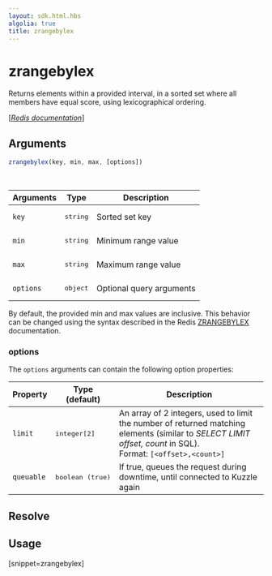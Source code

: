 ```yaml
---
layout: sdk.html.hbs
algolia: true
title: zrangebylex
---
```


# zrangebylex

Returns elements within a provided interval, in a sorted set where all members have equal score, using lexicographical ordering. 

[[_Redis documentation_]](https://redis.io/commands/zrangebylex)

## Arguments

```js
zrangebylex(key, min, max, [options])
```

<br/>

| Arguments    | Type    | Description |
|--------------|---------|-------------|
| `key` | <pre>string</pre> | Sorted set key |
| `min` | <pre>string</pre> | Minimum range value |
| `max` | <pre>string</pre> | Maximum range value |
| ``options`` | <pre>object</pre> | Optional query arguments |

By default, the provided min and max values are inclusive. This behavior can be changed using the syntax described in the Redis [ZRANGEBYLEX](https://redis.io/commands/zrangebylex#how-to-specify-intervals) documentation.

### options

The `options` arguments can contain the following option properties:

| Property   | Type (default)   | Description                       |
| ---------- | ------- | --------------------------------- |
| `limit` | <pre>integer[2]</pre> | An array of 2 integers, used to limit the number of returned matching elements (similar to _SELECT LIMIT offset, count_ in SQL).<br/>Format: `[<offset>,<count>]` |
| `queuable` | <pre>boolean (true)</pre> | If true, queues the request during downtime, until connected to Kuzzle again |

## Resolve

## Usage

[snippet=zrangebylex]
